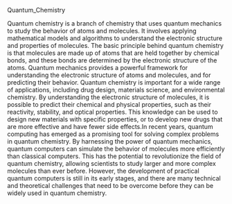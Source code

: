  Quantum_Chemistry


Quantum chemistry is a branch of chemistry that uses quantum mechanics to study the behavior of atoms and molecules. It involves applying mathematical models and algorithms to understand the electronic structure and properties of molecules. The basic principle behind quantum chemistry is that molecules are made up of atoms that are held together by chemical bonds, 
and these bonds are determined by the electronic structure of the atoms. Quantum mechanics provides a powerful framework for understanding the electronic structure of atoms and molecules, and for predicting their behavior.
Quantum chemistry is important for a wide range of applications, including drug design, materials science, and environmental chemistry. By understanding the electronic structure of molecules, 
it is possible to predict their chemical and physical properties, such as their reactivity, stability, and optical properties. This knowledge can be used to design new materials with specific properties, 
or to develop new drugs that are more effective and have fewer side effects.In recent years, quantum computing has emerged as a promising tool for solving complex problems in quantum chemistry. By harnessing the power of quantum mechanics, 
quantum computers can simulate the behavior of molecules more efficiently than classical computers. This has the potential to revolutionize the field of quantum chemistry, 
allowing scientists to study larger and more complex molecules than ever before. However, the development of practical quantum computers is still in its early stages, 
and there are many technical and theoretical challenges that need to be overcome before they can be widely used in quantum chemistry.